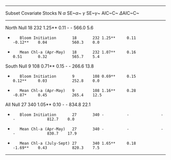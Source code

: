
--------------------------------------------------------------------------------------------------------------------------
Subset   Covariate              Stocks   N   $\alpha$   SE~$\alpha$~   $\gamma$   SE~$\gamma$~   AIC~C~   $\Delta$AIC~C~  
-------- ---------------------- -------- --- ---------- -------------- ---------- -------------- -------- ----------------
North    Null                   18       232 1.25**     0.11           -          -              566.0    5.6             

-        Bloom Initiation       18       232 1.25**     0.11           -0.12**    0.04           560.3    0.0             

-        Mean Chl-a (Apr-May)   18       232 1.07**     0.16           0.51       0.32           565.7    5.4             

South    Null                   9        108 0.71**     0.15           -          -              266.6    13.8            

-        Bloom Initiation       9        108 0.69**     0.15           0.12**     0.03           252.8    0.0             

-        Mean Chl-a (Apr-May)   9        108 1.16**     0.28           -0.87*     0.45           265.4    12.5            

All      Null                   27       340 1.05**     0.10           -          -              834.8    22.1            

-        Bloom Initiation       27       340 -          -              -          -              812.7    0.0             

-        Mean Chl-a (Apr-May)   27       340 -          -              -          -              830.7    17.9            

-        Mean Chl-a (July-Sept) 27       340 1.65**     0.18           -1.69**    0.43           820.3    7.5             
--------------------------------------------------------------------------------------------------------------------------


